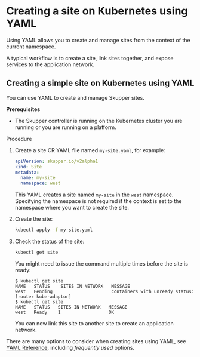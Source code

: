 <a id="kube-creating-site-yaml"></a>
# Creating a site on Kubernetes using YAML

Using YAML allows you to create and manage sites from the context of the current namespace.

A typical workflow is to create a site, link sites together, and expose services to the application network.

<a id="kube-creating-simple-site-yaml"></a>
## Creating a simple site on Kubernetes using YAML

You can use YAML to create and manage Skupper sites.

**Prerequisites**

* The Skupper controller is running on the Kubernetes cluster you are running or you are running on a platform.

Procedure

1. Create a site CR YAML file named `my-site.yaml`, for example:

   ```yaml
   apiVersion: skupper.io/v2alpha1
   kind: Site
   metadata:
     name: my-site
     namespace: west
   ```
   This YAML creates a site named `my-site` in the `west` namespace.
   Specifying the namespace is not required if the context is set to the namespace where you want to create the site.

2. Create the site:
   ```bash
   kubectl apply -f my-site.yaml
   ```

3. Check the status of the site:
   ```bash
   kubectl get site
   ```
   You might need to issue the command multiple times before the site is ready:
   ```
   $ kubectl get site
   NAME   STATUS    SITES IN NETWORK   MESSAGE
   west   Pending                      containers with unready status: [router kube-adaptor]
   $ kubectl get site
   NAME   STATUS   SITES IN NETWORK   MESSAGE
   west   Ready    1                  OK
   ```
   You can now link this site to another site to create an application network.

There are many options to consider when creating sites using YAML, see [YAML Reference][yaml-ref], including *frequently used* options.

[yaml-ref]: https://skupperproject.github.io/refdog/resources/index.html